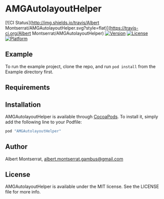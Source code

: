 # AMGAutolayoutHelper

[![CI Status](http://img.shields.io/travis/Albert Montserrat/AMGAutolayoutHelper.svg?style=flat)](https://travis-ci.org/Albert Montserrat/AMGAutolayoutHelper)
[![Version](https://img.shields.io/cocoapods/v/AMGAutolayoutHelper.svg?style=flat)](http://cocoapods.org/pods/AMGAutolayoutHelper)
[![License](https://img.shields.io/cocoapods/l/AMGAutolayoutHelper.svg?style=flat)](http://cocoapods.org/pods/AMGAutolayoutHelper)
[![Platform](https://img.shields.io/cocoapods/p/AMGAutolayoutHelper.svg?style=flat)](http://cocoapods.org/pods/AMGAutolayoutHelper)

## Example

To run the example project, clone the repo, and run `pod install` from the Example directory first.

## Requirements

## Installation

AMGAutolayoutHelper is available through [CocoaPods](http://cocoapods.org). To install
it, simply add the following line to your Podfile:

```ruby
pod "AMGAutolayoutHelper"
```

## Author

Albert Montserrat, albert.montserrat.gambus@gmail.com

## License

AMGAutolayoutHelper is available under the MIT license. See the LICENSE file for more info.
